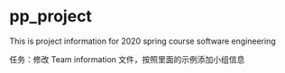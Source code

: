 # pp_project
This is project information  for 2020 spring course software engineering 


任务：修改 Team information 文件，按照里面的示例添加小组信息

